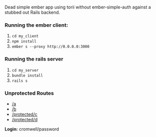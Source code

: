 Dead simple ember app using torii without ember-simple-auth against a stubbed out
Rails backend.

### Running the ember client:
1. `cd my_client`
1. `npm install`
1. `ember s --proxy http://0.0.0.0:3000`

### Running the rails server
1. `cd my_server`
1. `bundle install`
1. `rails s`

### Unprotected Routes
* [/a](http://0.0.0.0:4200/a)
* [/b](http://0.0.0.0:4200/b)
* [/protected/c](http://0.0.0.0:4200/protected/c)
* [/protected/d](http://0.0.0.0:4200/protected/d)

**Login:** cromwell/password

